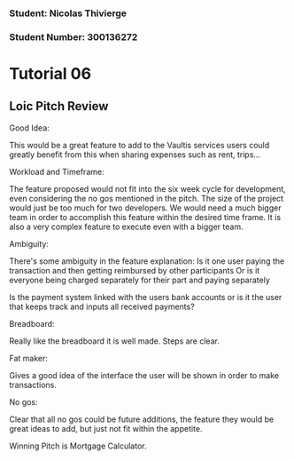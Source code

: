 ### Student: Nicolas Thivierge
### Student Number: 300136272

# Tutorial 06

## Loic Pitch Review


Good Idea:

This would be a great feature to add to the Vaultis services users could greatly benefit from this when sharing expenses such as rent, trips…

Workload and Timeframe:


The feature proposed would not fit into the six week cycle for development, even considering the no gos mentioned in the pitch. The size of the project would just be too much for two developers. We would need a much bigger team in order to accomplish this feature within the desired time frame. It is also a very complex feature to execute even with a bigger team.

Ambiguity:


There's some ambiguity in the feature explanation:
Is it one user paying the transaction and then getting reimbursed by other participants
Or is it everyone being charged separately for their part and paying separately

Is the payment system linked with the users bank accounts or is it the user that keeps track and inputs all received payments?

Breadboard:

Really like the breadboard it is well made. Steps are clear.

Fat maker:

Gives a good idea of the interface the user will be shown in order to make transactions.

No gos:

Clear that all no gos could be future additions, the feature they would be great ideas to add, but just not fit within the appetite.

Winning Pitch is Mortgage Calculator.